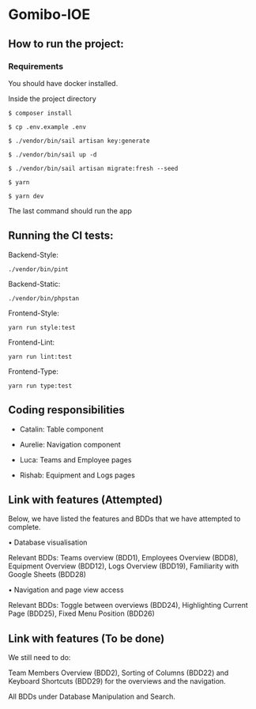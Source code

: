 # Gomibo-IOE
## How to run the project:

### Requirements 
You should have docker installed.

Inside the project directory
```
$ composer install
```

```
$ cp .env.example .env
```

```
$ ./vendor/bin/sail artisan key:generate
```

```
$ ./vendor/bin/sail up -d  
```

```
$ ./vendor/bin/sail artisan migrate:fresh --seed 
```

```
$ yarn  
```

```
$ yarn dev  
```
The last command should run the app


## Running the CI tests:
Backend-Style: 
```
./vendor/bin/pint
```
Backend-Static: 
```
./vendor/bin/phpstan
```
Frontend-Style:
```
yarn run style:test
```
Frontend-Lint:
```
yarn run lint:test
```
Frontend-Type:
```
yarn run type:test
```

## Coding responsibilities

- Catalin: Table component
  
- Aurelie: Navigation component
  
- Luca: Teams and Employee pages
  
- Rishab: Equipment and Logs pages

## Link with features (Attempted)
Below, we have listed the features and BDDs that we have attempted to complete.

• Database visualisation

Relevant BDDs: Teams overview (BDD1), Employees Overview (BDD8), Equipment Overview (BDD12), Logs Overview (BDD19), Familiarity with Google Sheets (BDD28)

• Navigation and page view access

Relevant BDDs: Toggle between overviews (BDD24), Highlighting Current Page (BDD25), Fixed Menu Position (BDD26)


## Link with features (To be done)
We still need to do:

Team Members Overview (BDD2), Sorting of Columns (BDD22) and  Keyboard Shortcuts (BDD29) for the overviews and the navigation.

All BDDs under Database Manipulation and Search.

